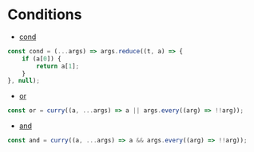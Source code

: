 # Conditions

* [cond](./cond.js)

```js
const cond = (...args) => args.reduce((t, a) => {
	if (a[0]) {
		return a[1];
	}
}, null);
```

* [or](./or.js)

```js
const or = curry((a, ...args) => a || args.every((arg) => !!arg));
```

* [and](./and.js)

```js
const and = curry((a, ...args) => a && args.every((arg) => !!arg));
```
